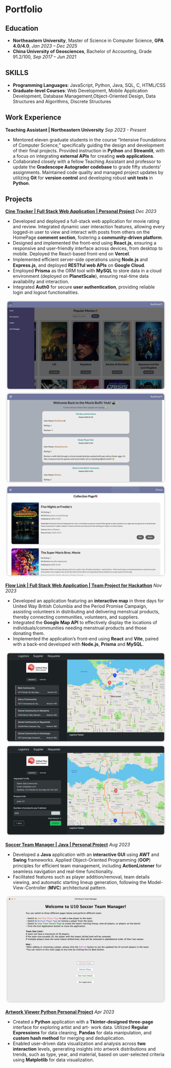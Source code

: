 # Portfolio

## Education
- **Northeastern University**, Master of Science in Computer Science, **GPA 4.0/4.0**, *Jan 2023 – Dec 2025*
- **China University of Geosciences**, Bachelor of Accounting, Grade 91.2/100, *Sep 2017 – Jun 2021*
    
  
## SKILLS
- **Programming Languages**: JavaScript, Python, Java, SQL, C, HTML/CSS
- **Graduate-level Courses**: Web Development, Mobile Application Development, Database Management,Object-Oriented Design, Data Structures and Algorithms, Discrete Structures


## Work Experience
**Teaching Assistant | Northeastern University** *Sep 2023 - Present*
- Mentored eleven graduate students in the course ”Intensive Foundations of Computer Science,” specifically guiding the design and development of their final projects. Provided instruction in **Python** and **Streamlit**, with a focus on integrating **external APIs** for creating **web applications**.
- Collaborated closely with a fellow Teaching Assistant and professor to update the **Gradescope Autograder codebase** to grade fifty students' assignments. Maintained code quality and managed project updates by utilizing **Git** for **version control** and developing robust **unit tests** in **Python**.

## Projects
**[Cine Tracker | Full Stack Web Application | Personal Project](https://cinetracker-v1.vercel.app/)** *Dec 2023*

- Developed and deployed a full-stack web application for movie rating and review. Integrated dynamic user interaction features, allowing every logged-in user to view and interact with posts from others on the HomePage **comment section**, fostering a **community-driven platform**.
- Designed and implemented the front-end using **React.js**, ensuring a responsive and user-friendly interface across devices, from desktop to mobile. Deployed the React-based front-end on **Vercel**.
- Implemented eﬀicient server-side operations using **Node.js** and **Express.js**, and deployed **RESTful web APIs** on **Google Cloud**. 
- Employed **Prisma** as the ORM tool with **MySQL** to store data in a cloud environment (deployed on **PlanetScale**), ensuring real-time data availability and interaction.
- Integrated **Auth0** for secure **user authentication**, providing reliable login and logout functionalities.

![application screenshot](asset/img/cinetracker_01.png)
![application screenshot](asset/img/cinetracker_02.png)
![application screenshot](asset/img/cinetracker_03.png)

**[Flow Link | Full Stack Web Application | Team Project for Hackathon](https://hackathon-team2-demo.vercel.app/home)** *Nov 2023*
- Developed an application featuring an **interactive map** in three days for United Way British Columbia and the Period Promise Campaign, assisting volunteers in distributing and delivering menstrual products, thereby connecting communities, volunteers, and suppliers. 
- Integrated the **Google Map API** to effectively display the locations of individuals/communities needing menstrual products and those donating them.
- Implemented the application’s front-end using **React** and **Vite**, paired with a back-end developed with **Node.js**, **Prisma** and **MySQL**.

![application screenshot](asset/img/flowlink_01.png)
![application screenshot](asset/img/flowlink_02.png)

**[Soccer Team Manager | Java | Personal Project](https://github.com/Esther2524/soccerTeamManager)** *Aug 2023*
- Developed a **Java** application with an **interactive GUI** using **AWT** and **Swing** frameworks. Applied Object-Oriented Programming (**OOP**) principles for eﬀicient team management, including **ActionListener** for seamless navigation and real-time functionality.
- Facilitated features such as player addition/removal, team details viewing, and automatic starting lineup
generation, following the Model-View-Controller (**MVC**) architectural pattern.

![application screenshot](asset/img/manager_01.png)

**[Artwork Viewer Python Personal Project](https://github.com/Esther2524/artwork_viewer)** *Apr 2023*
- Created a **Python** application with a **Tkinter-designed three-page** interface for exploring artist and art- work data. Utilized **Regular Expressions** for data cleaning, **Pandas** for data manipulation, and **custom hash method** for merging and deduplication.
- Enabled user-driven data visualization and analysis across **two interaction** levels, generating insights into artwork distributions and trends, such as type, year, and material, based on user-selected criteria using **Matplotlib** for data visualization.

